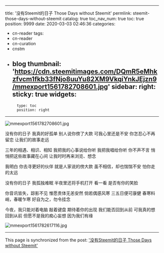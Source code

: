 
---
title: '没有Steemit的日子 Those Days without Steemit'
permlink: steemit-those-days-without-steemit
catalog: true
toc_nav_num: true
toc: true
position: 9999
date: 2020-03-03 02:46:36
categories:
- cn-reader
tags:
- cn-reader
- cn-curation
- cnstm
- blog
thumbnail: 'https://cdn.steemitimages.com/DQmR5eMhkzfvcm1fkb33fNjo8uuYu82XM9VkqiYnkJEjzn9/mmexport1561782708601.jpg'
sidebar:
    right:
        sticky: true
widgets:
    -
        type: toc
        position: right
---


![mmexport1561782708601.jpg](https://cdn.steemitimages.com/DQmR5eMhkzfvcm1fkb33fNjo8uuYu82XM9VkqiYnkJEjzn9/mmexport1561782708601.jpg)


没有你的日子
我真的好孤单
别人说你傍了大款
可我心里还是不安
你怎忍心不再留恋
让我们的故事走远

三年的相遇、相识、相知
我把我的心事说给你听
我把我唱给你听
你不声不言
悄悄把这些故事藏在心间
让我时时再来浏览、想念

我明白
你去寻更好的伙伴
就是人家说的傍大款
虽不相信，却也惴惴不安
怕你走的太远

没有你的日子
我孤独难眠
半夜里还将手机打开
看一看
是否有你的笑脸

你音讯皆失，踪影不见
惟愿贵体无恙安然
倘若偶感风寒
三五日便可康健
春寒料峭，春暖乍寒
好自为之，勿令挂念

今夜，我只能对着电脑
敲着键盘
期待着你的出现
我们能否回到从前
可我真的想回到从前
但愿不是我的痴心妄想
因为我们有缘

![mmexport1561782617116.jpg](https://cdn.steemitimages.com/DQmV43FJj97dLNQdLRxZTDAssiZAHD7E8Msr7eRnka19tdX/mmexport1561782617116.jpg)

- - -

This page is synchronized from the post: ['没有Steemit的日子 Those Days without Steemit'](https://steemit.com/@bring/steemit-those-days-without-steemit)
